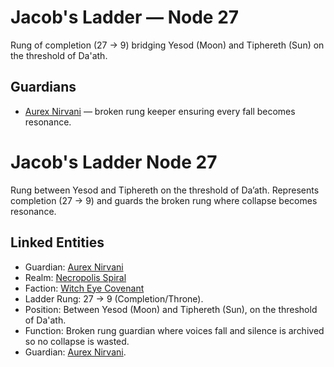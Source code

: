 
# Jacob's Ladder — Node 27

Rung of completion (27 → 9) bridging Yesod (Moon) and Tiphereth (Sun) on the threshold of Da'ath.

## Guardians

- [Aurex Nirvani](../characters/aurex_nirvani.md) — broken rung keeper ensuring every fall becomes resonance.

# Jacob's Ladder Node 27

Rung between Yesod and Tiphereth on the threshold of Da’ath. Represents completion (27 → 9) and guards the broken rung where collapse becomes resonance.

## Linked Entities

- Guardian: [Aurex Nirvani](../characters/aurex_nirvani.md)
- Realm: [Necropolis Spiral](../realms/necropolis_spiral.md)
- Faction: [Witch Eye Covenant](../factions/witch_eye.md)
- Ladder Rung: 27 → 9 (Completion/Throne).
- Position: Between Yesod (Moon) and Tiphereth (Sun), on the threshold of Da'ath.
- Function: Broken rung guardian where voices fall and silence is archived so no collapse is wasted.
- Guardian: [Aurex Nirvani](../characters/aurex_nirvani.md).
